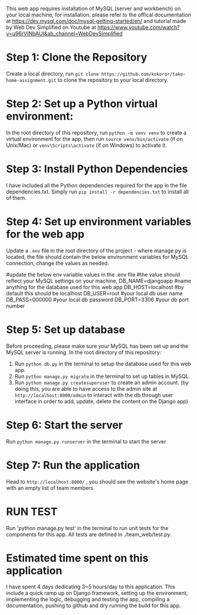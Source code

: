 
This web app requires installation of MySQL (server and workbench) on your local machine, for installation, please refer to the offical documentation at https://dev.mysql.com/doc/mysql-getting-started/en/ 
and tutorial made by Web Dev Simplified on Youtube at https://www.youtube.com/watch?v=u96rVINbAUI&ab_channel=WebDevSimplified   

# Step 1: Clone the Repository
Create a local directory, run `git clone https://github.com/kokoror/take-home-assignment.git` to clone the repository to your local directory.

# Step 2: Set up a Python virtual environment:
In the root directory of this repository, run `python -m venv venv` to create a virtual environment for the app, then run `source venv/bin/activate` (if on Unix/Mac) or `venv\Scripts\activate` (if on Windows) to activate it.

# Step 3: Install Python Dependencies
I have included all the Python dependencies required for the app in the file dependencies.txt. Simply run `pip install -r dependencies.txt` to install all of them.

# Step 4: Set up environment variables for the web app
Update a `.env` file in the root directory of the project - where manage.py is located, the file should contain the below environment variables for MySQL connection, change the values as needed.

#update the below env variable values in the .env file
#the value should reflect your MySQL settings on your machine, 
DB_NAME=djangoapp #name anything for the database used for this web app
DB_HOST=localhost #by default this should be localhost
DB_USER=root #your local db user name
DB_PASS=000000 #your local db password
DB_PORT=3306 #your db port number

# Step 5: Set up database
Before proceeding, please make sure your MySQL has been set up and the MySQL server is running.
In the root directory of this repository: 
1. Run `python db.py` in the terminal to setup the database used for this web app.
2. Run `python manage.py migrate` in the terminal to set up tables in MySQL.
3. Run `python manage.py createsuperuser` to create an admin account. (by doing this, you are able to have access to the admin site at `http://localhost:8000/admin` to interact with the db through user interface in order to add, update, delete the content on the Django app)

# Step 6: Start the server
Run `python manage.py runserver` in the terminal to start the server

# Step 7: Run the application
Head to `http://localhost:8000/` , you should see the website's home page with an empty list of team members


# RUN TEST
Run 'python manage.py test' in the terminal to run unit tests for the components for this app. All tests are defined in ./team_web/test.py.

# Estimated time spent on this application
I have spent 4 days dedicating 3~5 hours/day to this application. This include a quick ramp up on Django framework, setting up the environment, implementing the logic, debugging and testing the app, compiling a documentation, pushing to github and dry running the build for this app. 





